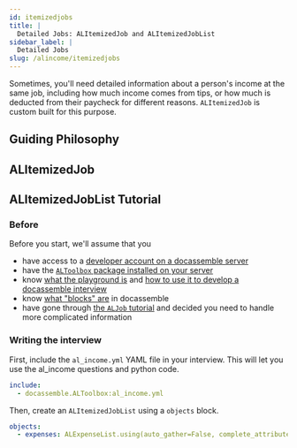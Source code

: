 ```yaml
---
id: itemizedjobs
title: |
  Detailed Jobs: ALItemizedJob and ALItemizedJobList
sidebar_label: |
  Detailed Jobs
slug: /alincome/itemizedjobs
---
```


Sometimes, you'll need detailed information about a person's
income at the same job, including how much income comes from tips, or
how much is deducted from their paycheck for different reasons. `ALItemizedJob` is custom built for this purpose.

## Guiding Philosophy

## ALItemizedJob

## ALItemizedJobList Tutorial

### Before

Before you start, we'll assume that you

* have access to a [developer account on a docassemble server](https://suffolklitlab.org/legal-tech-class/docs/classes/assembly-line/2020-assembly-line-assignment-1#before-you-get-started)
* have the [`ALToolbox` package installed on your server](https://suffolklitlab.org/docassemble-AssemblyLine-documentation/docs/installation#run-the-installation-script)
* know [what the playground is](https://suffolklitlab.org/legal-tech-class/docs/classes/docacon-2020/hello-world#introduction-to-the-docassemble-playground) and [how to use it to develop a docassemble interview](https://suffolklitlab.org/legal-tech-class/docs/classes/docacon-2020/hello-world#hello-world)
* know [what "blocks" are](https://suffolklitlab.org/legal-tech-class/docs/yaml#documents) in docassemble
* have gone through [the `ALJob` tutorial]() and decided you need to handle more complicated information

### Writing the interview

First, include the `al_income.yml` YAML file in your interview. This will let you use the al_income questions and python code.

```yml
include:
  - docassemble.ALToolbox:al_income.yml
```

Then, create an `ALItemizedJobList` using a `objects` block.

```yml
objects:
  - expenses: ALExpenseList.using(auto_gather=False, complete_attribute="exists")
```